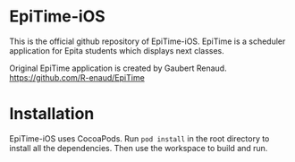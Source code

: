 EpiTime-iOS
===========

This is the official github repository of EpiTime-iOS.
EpiTime is a scheduler application for Epita students which displays next classes.

Original EpiTime application is created by Gaubert Renaud. https://github.com/R-enaud/EpiTime

Installation
============

EpiTime-iOS uses CocoaPods. Run `pod install` in the root directory to install all the dependencies.
Then use the workspace to build and run.
